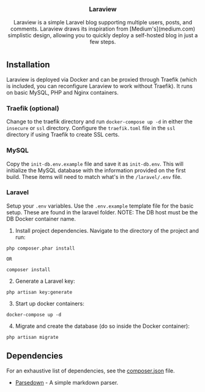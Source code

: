 <h3 align="center">Laraview</h3>
<p align="center">Laraview is a simple Laravel blog supporting multiple users, posts, and comments. Laraview draws its inspiration from [Medium's](medium.com) simplistic design, allowing you to quickly deploy a self-hosted blog in just a few steps.</p>

#

## Installation
Laraview is deployed via Docker and can be proxied through Traefik (which is included, you can reconfigure Laraview to work without Traefik). It runs on basic MySQL, PHP and Nginx containers.

### Traefik (optional)
Change to the traefik directory and run `docker-compose up -d` in either the `insecure` or `ssl` directory. Configure the `traefik.toml` file in the `ssl` directory if using Traefik to create SSL certs.

### MySQL
Copy the `init-db.env.example` file and save it as `init-db.env`. This will initialize the MySQL database with the information provided on the first build. These items will need to match what's in the `/laravel/.env` file.

### Laravel
Setup your `.env` variables. Use the `.env.example` template file for the basic setup. These are found in the laravel folder. NOTE: The DB host must be the DB Docker container name.

1) Install project dependencies. Navigate to the directory of the project and run:

```
php composer.phar install

OR

composer install
```

2) Generate a Laravel key:
```
php artisan key:generate
```

3) Start up docker containers:
```
docker-compose up -d
```

4) Migrate and create the database (do so inside the Docker container):
```
php artisan migrate
```

## Dependencies
For an exhaustive list of dependencies, see the [composer.json](/composer.json) file.
- [Parsedown](https://github.com/erusev/parsedown) - A simple markdown parser.